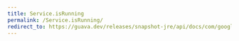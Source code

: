```yaml
---
title: Service.isRunning
permalink: /Service.isRunning/
redirect_to: https://guava.dev/releases/snapshot-jre/api/docs/com/google/common/util/concurrent/Service.html#isRunning--
---
```


